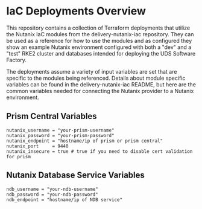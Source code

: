 # IaC Deployments Overview

This repository contains a collection of Terraform deployments that utilize the Nutanix IaC modules from the delivery-nutanix-iac repository. They can be used as a reference for how to use the modules and as configured they show an example Nutanix environment configured with both a "dev" and a "test" RKE2 cluster and databases intended for deploying the UDS Software Factory.

The deployments assume a variety of input variables are set that are specific to the modules being referenced. Details about module specific variables can be found in the delivery-nutanix-iac README, but here are the common variables needed for connecting the Nutanix provider to a Nutanix environment.

## Prism Central Variables

```
nutanix_username = "your-prism-username"
nutanix_password = "your-prism-password"
nutanix_endpoint = "hostname/ip of prism or prism central"
nutanix_port     = 9440
nutanix_insecure = true # true if you need to disable cert validation for prism
```

## Nutanix Database Service Variables

```
ndb_username = "your-ndb-username"
ndb_password = "your-ndb-password"
ndb_endpoint = "hostname/ip of NDB service"
```

